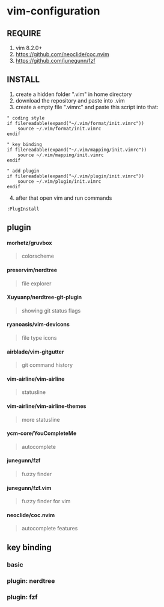# vim-configuration
## REQUIRE
1. vim 8.2.0+
2. https://github.com/neoclide/coc.nvim
3. https://github.com/junegunn/fzf
## INSTALL
1. create a hidden folder ".vim" in home directory 
2. download the repository and paste into .vim 
3. create a empty file ".vimrc" and paste this script into that:
```
" coding style
if filereadable(expand("~/.vim/format/init.vimrc"))
    source ~/.vim/format/init.vimrc
endif

" key binding
if filereadable(expand("~/.vim/mapping/init.vimrc"))
    source ~/.vim/mapping/init.vimrc 
endif

" add plugin 
if filereadable(expand("~/.vim/plugin/init.vimrc"))
    source ~/.vim/plugin/init.vimrc
endif 
```
4. after that open vim and run commands
```
:PlugInstall
```
## plugin
#### morhetz/gruvbox
> colorscheme
#### preservim/nerdtree
> file explorer
#### Xuyuanp/nerdtree-git-plugin
> showing git status flags
#### ryanoasis/vim-devicons
> file type icons
#### airblade/vim-gitgutter
> git command history
#### vim-airline/vim-airline
> statusline
#### vim-airline/vim-airline-themes
> more statusline
#### ycm-core/YouCompleteMe
> autocomplete
#### junegunn/fzf
> fuzzy finder
#### junegunn/fzf.vim
> fuzzy finder for vim
#### neoclide/coc.nvim
> autocomplete features
## key binding
### basic
### plugin: nerdtree
### plugin: fzf
